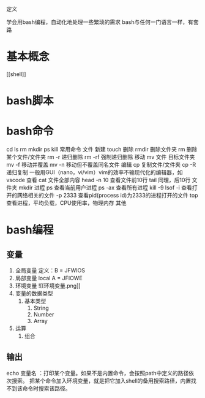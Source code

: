 定义

学会用bash编程，自动化地处理一些繁琐的需求
bash与任何一门语言一样，有套路

# 基本概念
[[shell]]

# bash脚本
# bash命令
cd
ls
rm
mkdir
ps
kill
常用命令
	文件
		新建
			touch
		删除
			rmdir 删除文件夹
			rm 删除某个文件/文件夹
			rm -r 递归删除
			rm -rf  强制递归删除
		移动
			mv 文件 目标文件夹
			mv -f 移动并覆盖
			mv -n 移动但不覆盖同名文件
		编辑
			cp 复制文件/文件夹
			cp -R递归复制
			一般用GUI（nano，vi/vim）vim的效率不输现代化的编辑器，如vscode
		查看
			cat 文件全部内容
			head -n 10  查看文件前10行
			tail 同理，后10行
	文件夹
		mkdir
	进程
		ps 查看当前用户进程
		ps -ax 查看所有进程
		kill 
			-9 
		lsof
			-i 查看打开的网络相关的文件
			-p 2333 查看pid(process id)为2333的进程打开的文件
		top 查看进程，平均负载，CPU使用率，物理内存
	其他

# bash编程
## 变量
1. 全局变量
定义：B = JFWIOS
2. 局部变量
local A = JFIOWE
3. 环境变量
	![[环境变量.png]]
4. 变量的数据类型
	1. 基本类型
		1. String
		2. Number
		3. Array
5. 运算
	1. 组合
## 输出
echo 变量名 ：打印某个变量。如果不是内置命令，会按照path中定义的路径依次搜索。
把某个命令加入环境变量，就是把它加入shell的备用搜索路径，内置找不到该命令时搜索该路径。